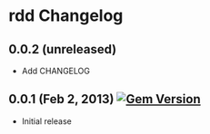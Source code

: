 # rdd Changelog

## 0.0.2 (unreleased)

  * Add CHANGELOG

## 0.0.1 (Feb 2, 2013) [![Gem Version](https://badge.fury.io/rb/rdd.png)](http://badge.fury.io/rb/rdd)

 * Initial release
